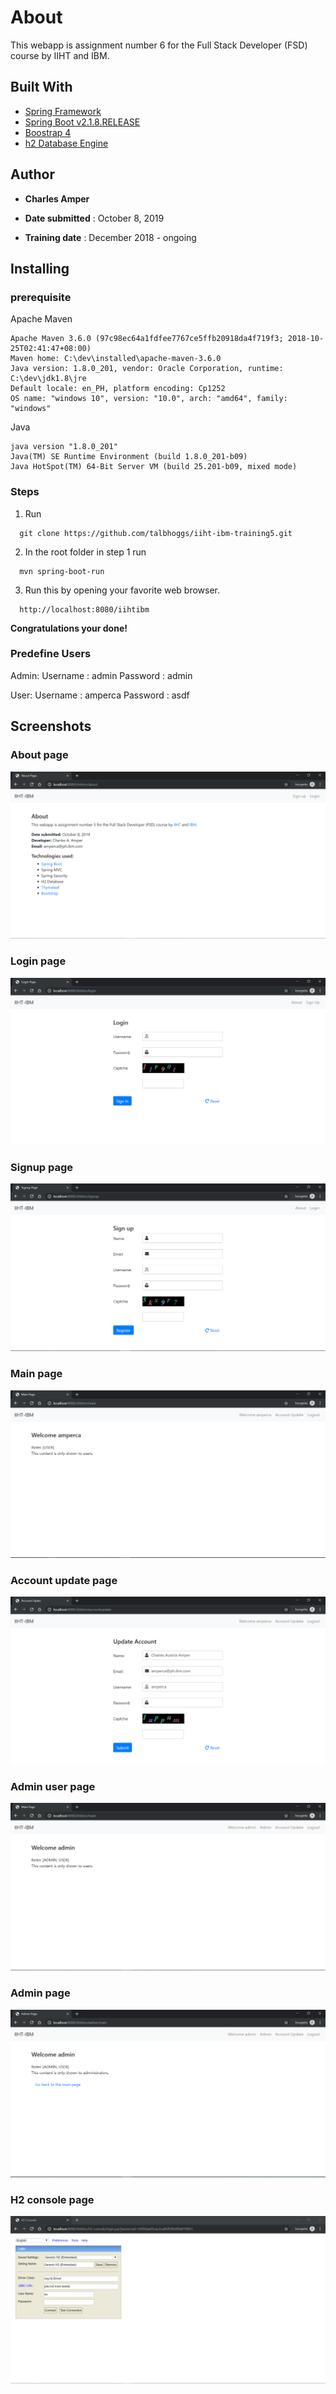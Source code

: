 # About

This webapp is assignment number 6 for the Full Stack Developer (FSD) course by IIHT and IBM.

## Built With
* [Spring Framework](https://spring.io/projects/spring-framework)
* [Spring Boot v2.1.8.RELEASE](https://spring.io/projects/spring-boot)
* [Boostrap 4](https://https://getbootstrap.com)
* [h2 Database Engine](https://www.h2database.com)

## Author
* **Charles Amper**

* **Date submitted** : October 8, 2019
* **Training date** : December 2018 - ongoing

## Installing
### prerequisite

Apache Maven

```
Apache Maven 3.6.0 (97c98ec64a1fdfee7767ce5ffb20918da4f719f3; 2018-10-25T02:41:47+08:00)
Maven home: C:\dev\installed\apache-maven-3.6.0
Java version: 1.8.0_201, vendor: Oracle Corporation, runtime: C:\dev\jdk1.8\jre
Default locale: en_PH, platform encoding: Cp1252
OS name: "windows 10", version: "10.0", arch: "amd64", family: "windows"

```

Java 

```
java version "1.8.0_201"
Java(TM) SE Runtime Environment (build 1.8.0_201-b09)
Java HotSpot(TM) 64-Bit Server VM (build 25.201-b09, mixed mode)

```


### Steps

1. Run
```
  git clone https://github.com/talbhoggs/iiht-ibm-training5.git
```
2. In the root folder in step 1 run 
```
  mvn spring-boot-run
```

3. Run this by opening your favorite web browser.

 ```
   http://localhost:8080/iihtibm
 ```

**Congratulations your done!**

### Predefine Users

Admin:
Username : admin
Password : admin

User:
Username : amperca
Password : asdf

## Screenshots

### About page
![alt text](about.PNG)

### Login page
![alt text](login.PNG)

### Signup page
![alt text](signup.PNG)

### Main page
![alt text](main.PNG)

### Account update page
![alt text](accountupdate.PNG)

### Admin user page
![alt text](adminuser.PNG)

### Admin page
![alt text](adminpage.PNG)

### H2 console page
![alt text](h2console.PNG)


